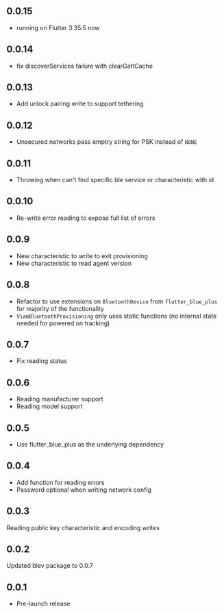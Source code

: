 ## 0.0.15

- running on Flutter 3.35.5 now

## 0.0.14

- fix discoverServices failure with clearGattCache

## 0.0.13

- Add unlock pairing write to support tethering

## 0.0.12

- Unsecured networks pass emptry string for PSK instead of `NONE`

## 0.0.11

- Throwing when can't find specific ble service or characteristic with id

## 0.0.10

- Re-write error reading to expose full list of errors

## 0.0.9

- New characteristic to write to exit provisioning
- New characteristic to read agent version

## 0.0.8

- Refactor to use extensions on `BluetoothDevice` from `flutter_blue_plus` for majority of the functionality
- `ViamBluetoothProvisioning` only uses static functions (no internal state needed for powered on tracking)

## 0.0.7

- Fix reading status

## 0.0.6

- Reading manufacturer support
- Reading model support

## 0.0.5

- Use flutter_blue_plus as the underlying dependency

## 0.0.4

- Add function for reading errors
- Password optional when writing network config

## 0.0.3

Reading public key characteristic and encoding writes

## 0.0.2

Updated blev package to 0.0.7

## 0.0.1

* Pre-launch release
